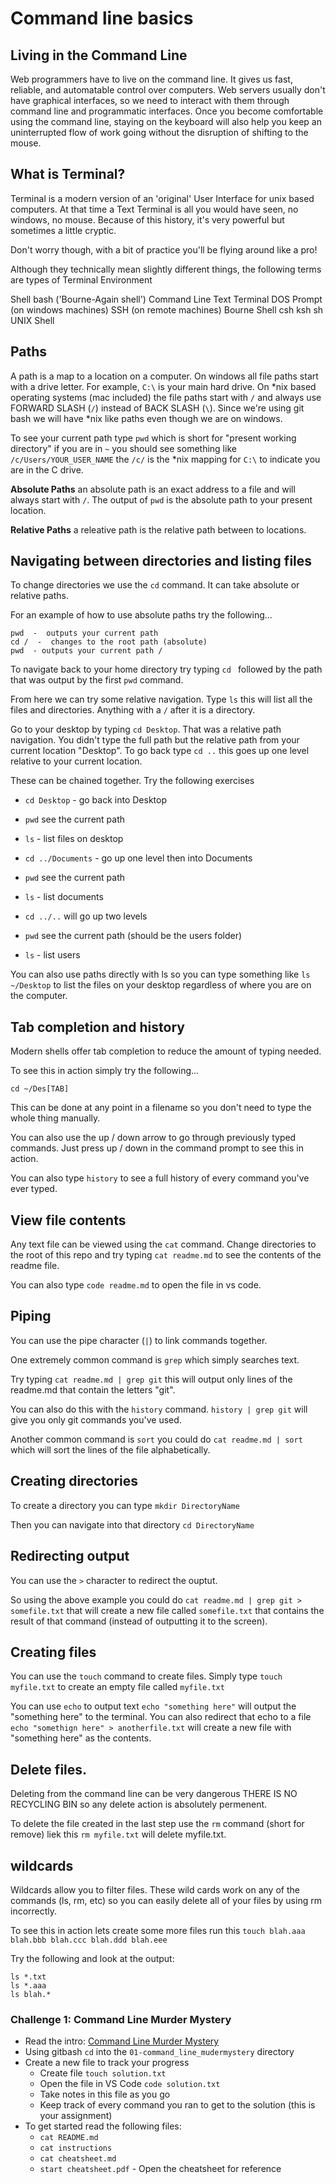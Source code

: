 # Command line basics

## Living in the Command Line

Web programmers have to live on the command line. It gives us fast, reliable, and automatable control over computers. Web servers usually don't have graphical interfaces, so we need to interact with them through command line and programmatic interfaces. Once you become comfortable using the command line, staying on the keyboard will also help you keep an uninterrupted flow of work going without the disruption of shifting to the mouse.

## What is Terminal?

Terminal is a modern version of an 'original' User Interface for unix based computers. At that time a Text Terminal is all you would have seen, no windows, no mouse. Because of this history, it's very powerful but sometimes a little cryptic.

Don't worry though, with a bit of practice you'll be flying around like a pro!

Although they technically mean slightly different things, the following terms are types of Terminal Environment

Shell
bash ('Bourne-Again shell')
Command Line
Text Terminal
DOS Prompt (on windows machines)
SSH (on remote machines)
Bourne Shell
csh
ksh
sh
UNIX Shell

## Paths

A path is a map to a location on a computer. On windows all file paths start with a drive letter. For example, `C:\` is your main hard drive. On *nix based operating systems (mac included) the file paths start with `/` and always use FORWARD SLASH (`/`) instead of BACK SLASH (`\`). Since we're using git bash we will have *nix like paths even though we are on windows.

To see your current path type `pwd` which is short for "present working directory" if you are in `~` you should see something like `/c/Users/YOUR_USER_NAME` the `/c/` is the *nix mapping for `C:\` to indicate you are in the C drive.

**Absolute Paths** an absolute path is an exact address to a file and will always start with `/`. The output of `pwd` is the absolute path to your present location.

**Relative Paths** a releative path is the relative path between to locations.

## Navigating between directories and listing files

To change directories we use the `cd` command. It can take absolute or relative paths.

For an example of how to use absolute paths try the following...

```
pwd  -  outputs your current path
cd /  -  changes to the root path (absolute)
pwd  - outputs your current path /
```

To navigate back to your home directory try typing `cd ` followed by the path that was output by the first `pwd` command.

From here we can try some relative navigation. Type `ls` this will list all the files and directories. Anything with a `/` after it is a directory.

Go to your desktop by typing `cd Desktop`. That was a relative path navigation. You didn't type the full path but the relative path from your current location "Desktop". To go back type `cd ..` this goes up one level relative to your current location.

These can be chained together. Try the following exercises

* `cd Desktop` - go back into Desktop
* `pwd` see the current path
* `ls` - list files on desktop

* `cd ../Documents` - go up one level then into Documents
* `pwd` see the current path
* `ls` - list documents

* `cd ../..` will go up two levels
* `pwd` see the current path (should be the users folder)
* `ls` - list users

You can also use paths directly with ls so you can type something like `ls ~/Desktop` to list the files on your desktop regardless of where you are on the computer.

## Tab completion and history

Modern shells offer tab completion to reduce the amount of typing needed.

To see this in action simply try the following...

```
cd ~/Des[TAB]
```

This can be done at any point in a filename so you don't need to type the whole thing manually.

You can also use the up / down arrow to go through previously typed commands. Just press up / down in the command prompt to see this in action.

You can also type `history` to see a full history of every command you've ever typed.

## View file contents

Any text file can be viewed using the `cat` command. Change directories to the root of this repo and try typing `cat readme.md` to see the contents of the readme file.

You can also type `code readme.md` to open the file in vs code.

## Piping

You can use the pipe character (`|`) to link commands together.

One extremely common command is `grep` which simply searches text.

Try typing `cat readme.md | grep git` this will output only lines of the readme.md that contain the letters "git".

You can also do this with the `history` command. `history | grep git` will give you only git commands you've used.

Another common command is `sort` you could do `cat readme.md | sort` which will sort the lines of the file alphabetically.

## Creating directories

To create a directory you can type `mkdir DirectoryName`

Then you can navigate into that directory `cd DirectoryName`

## Redirecting output

You can use the `>` character to redirect the ouptut.

So using the above example you could do `cat readme.md | grep git > somefile.txt` that will create a new file called `somefile.txt` that contains the result of that command (instead of outputting it to the screen).

## Creating files

You can use the `touch` command to create files. Simply type `touch myfile.txt` to create an empty file called `myfile.txt`

You can use `echo` to output text `echo "something here"` will output the "something here" to the terminal. You can also redirect that echo to a file `echo "somethign here" > anotherfile.txt` will create a new file with "something here" as the contents.

## Delete files.

Deleting from the command line can be very dangerous THERE IS NO RECYCLING BIN so any delete action is absolutely permenent.

To delete the file created in the last step use the `rm` command (short for remove) liek this `rm myfile.txt` will delete myfile.txt.

## wildcards

Wildcards allow you to filter files. These wild cards work on any of the commands (ls, rm, etc) so you can easily delete all of your files by using rm incorrectly.

To see this in action lets create some more files run this `touch blah.aaa blah.bbb blah.ccc blah.ddd blah.eee`

Try the following and look at the output:

```
ls *.txt
ls *.aaa
ls blah.*
```

### Challenge 1: Command Line Murder Mystery

* Read the intro: [Command Line Murder Mystery](../challenges/01-command_line_mudermystery)
* Using gitbash `cd` into the `01-command_line_mudermystery` directory
* Create a new file to track your progress
    * Create file `touch solution.txt`
    * Open the file in VS Code `code solution.txt`
    * Take notes in this file as you go
    * Keep track of every command you ran to get to the solution (this is your assignment)
* To get started read the following files:
    * `cat README.md`
    * `cat instructions`
    * `cat cheatsheet.md`
    * `start cheatsheet.pdf` - Open the cheatsheet for reference
